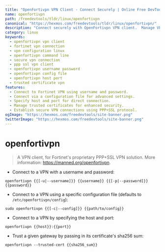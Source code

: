 ```yaml
---
title: "OpenFortivpn VPN Client - Connect Securely | Online Free DevTools by Hexmos"
name: openfortivpn
path: /freedevtools/tldr/linux/openfortivpn
canonical: "https://hexmos.com/freedevtools/tldr/linux/openfortivpn/"
description: "Connect securely with OpenFortivpn VPN client.  Manage VPN connections using username/password, config files, or host/port. Free online tool, no registration required."
category: linux
keywords:
  - openfortivpn vpn client
  - fortinet vpn connection
  - vpn configuration linux
  - openfortivpn command line
  - secure vpn connection
  - ppp ssl vpn client
  - openfortivpn username password
  - openfortivpn config file
  - openfortivpn host port
  - trusted certificate vpn
features:
  - Connect to Fortinet VPN using username and password.
  - Connect via a configuration file for advanced settings.
  - Specify host and port for direct connection.
  - Manage trusted certificates for enhanced security.
  - Establish secure VPN connections using PPP+SSL protocol.
ogImage: "https://hexmos.com/freedevtools/site-banner.png"
twitterImage: "https://hexmos.com/freedevtools/site-banner.png"
---
```


# openfortivpn

> A VPN client, for Fortinet's proprietary PPP+SSL VPN solution.
> More information: <https://manned.org/openfortivpn>.

- Connect to a VPN with a username and password:

`openfortivpn {{[-u|--username]}} {{username}} {{[-p|--password]}} {{password}}`

- Connect to a VPN using a specific configuration file (defaults to `/etc/openfortivpn/config`):

`sudo openfortivpn {{[-c|--config]}} {{path/to/config}}`

- Connect to a VPN by specifying the host and port:

`openfortivpn {{host}}:{{port}}`

- Trust a given gateway by passing in its certificate's sha256 sum:

`openfortivpn --trusted-cert {{sha256_sum}}`
